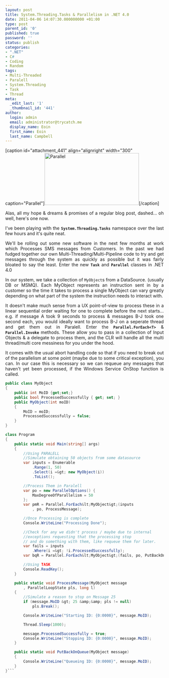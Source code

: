 ```yaml
---
layout: post
title: System.Threading.Tasks & Parallelism in .NET 4.0
date: 2011-04-06 14:07:30.000000000 +01:00
type: post
parent_id: '0'
published: true
password: ''
status: publish
categories:
- ".NET"
- C#
- Coding
- Random
tags:
- Multi-Threaded
- Paralell
- System.Threading
- Task
- Thread
meta:
  _edit_last: '1'
  _thumbnail_id: '441'
author:
  login: admin
  email: administrator@trycatch.me
  display_name: Eoin
  first_name: Eoin
  last_name: Campbell
---
```

<p>[caption id="attachment_441" align="alignright" width="300" caption="Parallel"]<img class="size-medium wp-image-441" title="Parallel" src="{{ site.baseurl }}/assets/multi-300x165.jpg" alt="Parallel" width="300" height="165" />[/caption]</p>
<p style="text-align: justify;">Alas, all my hope &amp; dreams &amp; promises of a regular blog post, dashed... oh well, here's one now.</p>
<p style="text-align: justify;">I've been playing with the <code><strong>System.Threading.Tasks</strong></code> namespace over the last few hours and it's quite neat.</p>
<p style="text-align: justify;">We'll be rolling out some new software in the next few months at work which Processes SMS messages from Customers. In the past we had fudged together our own Multi-Threading/Multi-Pipeline code to try and get messages through the system as quickly as possible but it was fairly bloated to say the least. Enter the new <code><strong>Task</strong></code> and <code><strong>Parallel</strong></code> classes in .NET 4.0</p>
<p><!--more--></p>
<p style="text-align: justify;">In our system, we take a collection of <code>MyObject</code>s from a DataSource. (usually DB or MSMQ). Each MyObject represents an instruction sent in by a customer so the time it takes to process a single MyObject can vary greatly depending on what part of the system the instruction needs to interact with.</p>
<p style="text-align: justify;">It doesn't make much sense from a UX point-of-view to process these in a linear sequential order waiting for one to complete before the next starts... e.g. if message A took 9 seconds to process &amp; messages B-J took one second each, you would ideally want to process B-J on a seperate thread and get them out in Paralell. Enter the <code><strong>Parallel.ForEach&lt;T&gt;</strong></code> &amp; <code><strong> Parallel.Invoke</strong></code> methods. These allow you to pass in a collection of Input Objects &amp; a delegate to process them, and the CLR will handle all the multi thread/multi core messiness for you under the hood.</p>
<p style="text-align: justify;">It comes with the usual abort handling code so that if you need to break out of the parallelism at some point (maybe due to some critical exception), you can. In our case this is necessary so we can requeue any messages that haven't yet been processed, if the Windows Service OnStop function is called.</p>

```csharp
public class MyObject
{
    public int MoID {get;set;}
    public bool ProcessedSuccessfully { get; set; }
    public MyObject(int moID)
    {
        MoID = moID;
        ProcessedSuccessfully = false;
    }
}

class Program
{
    public static void Main(string[] args)
    {
        //Using PARALELL
        //Simulate obtaining 50 objects from some datasource
        var inputs = Enumerable
            .Range(1, 50)
            .Select(i =&gt; new MyObject(i))
            .ToList();

        //Process Them in Paralell
        var po = new ParallelOptions() {
            MaxDegreeOfParallelism = 50
        };
        var pmR = Parallel.ForEach&lt;MyObject&gt;(inputs
            , po, ProcessMessage);

        //Once Processing is complete
        Console.WriteLine("Processing Done");

        //Check for any we didn't process / maybe due to internal
        //exceptions requesting that the processing stop
        // and do something with them, like requeue them for later.
        var fails = inputs
            .Where(i =&gt; !i.ProcessedSuccessfully);
        var bqR = Parallel.ForEach&lt;MyObject&gt;(fails, po, PutBackOnQueue);

        //Using TASK
        Console.ReadKey();
    }

    public static void ProcessMessage(MyObject message
        , ParallelLoopState pls, long l)
    {
        //Simulate a reason to stop on Message 25
        if (message.MoID &gt; 25 &amp;&amp; pls != null)
            pls.Break();

        Console.WriteLine("Starting ID: {0:0000}", message.MoID);

        Thread.Sleep(1000);

        message.ProcessedSuccessfully = true;
        Console.WriteLine("Stopping ID: {0:0000}", message.MoID);
    }

    public static void PutBackOnQueue(MyObject message)
    {
        Console.WriteLine("Queueing ID: {0:0000}", message.MoID);
    }
}```
